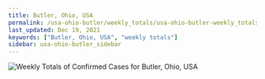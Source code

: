 ```yaml
---
title: Butler, Ohio, USA
permalink: /usa-ohio-butler/weekly_totals/usa-ohio-butler-weekly_totals.html
last_updated: Dec 19, 2021
keywords: ["Butler, Ohio, USA", "weekly totals"]
sidebar: usa-ohio-butler_sidebar
---
```


![Weekly Totals of Confirmed Cases for Butler, Ohio, USA](/covid_tracker/images/graphs/usa-ohio-butler-weekly_totals_graph.png)
